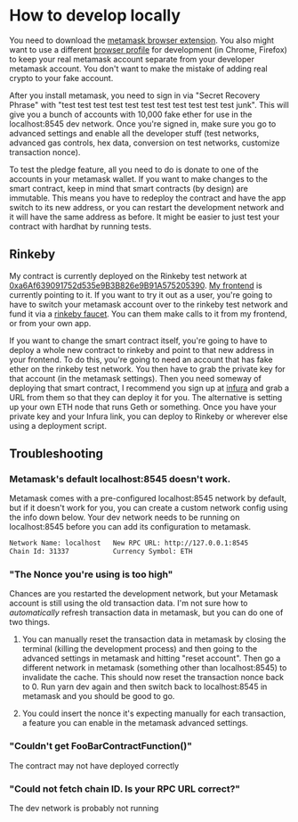# How to develop locally

You need to download the [metamask browser extension](https://metamask.io/). You also might want to use a different [browser profile](https://youtu.be/Ik8-xn4DyCo?t=15) for development (in Chrome, Firefox) to keep your real metamask account separate from your developer metamask account. You don't want to make the mistake of adding real crypto to your fake account.

After you install metamask, you need to sign in via "Secret Recovery Phrase" with "test test test test test test test test test test test junk". This will give you a bunch of accounts with 10,000 fake ether for use in the localhost:8545 dev network. Once you're signed in, make sure you go to advanced settings and enable all the developer stuff (test networks, advanced gas controls, hex data, conversion on test networks, customize transaction nonce). 

To test the pledge feature, all you need to do is donate to one of the accounts in your metamask wallet. If you want to make changes to the smart contract, keep in mind that smart contracts (by design) are immutable. This means you have to redeploy the contract and have the app switch to its new address, or you can restart the development network and it will have the same address as before. It might be easier to just test your contract with hardhat by running tests.

## Rinkeby 

My contract is currently deployed on the Rinkeby test network at [0xa6Af639091752d535e9B3B826e9B91A575205390](https://rinkeby.etherscan.io/address/0xa6Af639091752d535e9B3B826e9B91A575205390). [My frontend](https://lucid-roentgen-95db25.netlify.app/) is currently pointing to it. If you want to try it out as a user, you're going to have to switch your metamask account over to the rinkeby test network and fund it via a [rinkeby faucet](https://faucets.chain.link/rinkeby). You can them make calls to it from my frontend, or from your own app.

If you want to change the smart contract itself, you're going to have to deploy a whole new contract to rinkeby and point to that new address in your frontend. To do this, you're going to need an account that has fake ether on the rinkeby test network. You then have to grab the private key for that account (in the metamask settings). Then you need someway of deploying that smart contract, I recommend you sign up at [infura](https://www.infura.io/) and grab a URL from them so that they can deploy it for you. The alternative is setting up your own ETH node that runs Geth or something. Once you have your private key and your Infura link, you can deploy to Rinkeby or wherever else using a deployment script. 

## Troubleshooting 

### Metamask's default localhost:8545 doesn't work.

Metamask comes with a pre-configured localhost:8545 network by default, but if it doesn't work for you, you can create a custom network config using the info down below. Your dev network needs to be running on localhost:8545 before you can add its configuration to metamask.

```bash
Network Name: localhost   New RPC URL: http://127.0.0.1:8545
Chain Id: 31337           Currency Symbol: ETH
```

### "The Nonce you're using is too high"

Chances are you restarted the development network, but your Metamask account is still using the old transaction data. 
I'm not sure how to _automatically_ refresh transaction data in metamask, but you can do one of two things.

1. You can manually reset the transaction data in metamask by closing the terminal (killing the development process) and then going to the advanced settings in metamask and hitting "reset account". Then go a different network in metamask (something other than localhost:8545) to invalidate the cache. This should now reset the transaction nonce back to 0. Run yarn dev again and then switch back to localhost:8545 in metamask and you should be good to go.

2. You could insert the nonce it's expecting manually for each transaction, a feature you can enable in the metamask advanced settings.

### "Couldn't get FooBarContractFunction()"

The contract may not have deployed correctly

### "Could not fetch chain ID. Is your RPC URL correct?"

The dev network is probably not running
